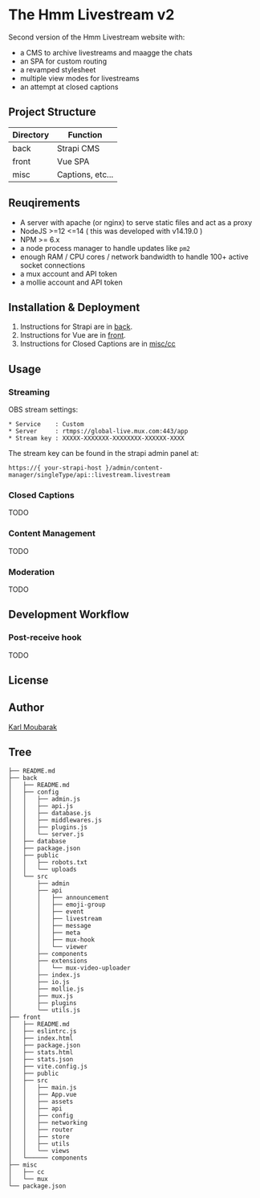 # The Hmm Livestream v2

Second version of the Hmm Livestream website with:
- a CMS to archive livestreams and maagge the chats
- an SPA for custom routing
- a revamped stylesheet
- multiple view modes for livestreams
- an attempt at closed captions

## Project Structure

| Directory | Function          |
|-----------|-------------------|
| back      |  Strapi CMS       |
| front     |  Vue SPA          |
| misc      |  Captions, etc... |




## Reuqirements

- A server with apache (or nginx) to serve static files and act as a proxy
- NodeJS >=12 <=14 ( this was developed with v14.19.0 )
- NPM >= 6.x
- a node process manager to handle updates like `pm2`
- enough RAM / CPU cores / network bandwidth to handle 100+ active socket connections
- a mux account and API token
- a mollie account and API token

## Installation & Deployment

1. Instructions for Strapi are in [back](/back/).
2. Instructions for Vue are in [front](/front/).
3. Instructions for Closed Captions are in [misc/cc](/misc/cc/)

## Usage
### Streaming

OBS stream settings:

```
* Service    : Custom
* Server     : rtmps://global-live.mux.com:443/app
* Stream key : XXXXX-XXXXXXX-XXXXXXXX-XXXXXX-XXXX
```
The stream key can be found in the strapi admin panel at:
```
https://{ your-strapi-host }/admin/content-manager/singleType/api::livestream.livestream
```

### Closed Captions
TODO



### Content Management
TODO
### Moderation
TODO
## Development Workflow
### Post-receive hook
TODO




## License

## Author

[Karl Moubarak](https://moubarak.eu)


## Tree
```
├── README.md
├── back
│   ├── README.md
│   ├── config
│   │   ├── admin.js
│   │   ├── api.js
│   │   ├── database.js
│   │   ├── middlewares.js
│   │   ├── plugins.js
│   │   └── server.js
│   ├── database
│   ├── package.json
│   ├── public
│   │   ├── robots.txt
│   │   └── uploads
│   └── src
│       ├── admin
│       ├── api
│       │   ├── announcement
│       │   ├── emoji-group
│       │   ├── event
│       │   ├── livestream
│       │   ├── message
│       │   ├── meta
│       │   ├── mux-hook
│       │   └── viewer
│       ├── components
│       ├── extensions
│       │   └── mux-video-uploader
│       ├── index.js
│       ├── io.js
│       ├── mollie.js
│       ├── mux.js
│       ├── plugins
│       └── utils.js
├── front
│   ├── README.md
│   ├── eslintrc.js
│   ├── index.html
│   ├── package.json
│   ├── stats.html
│   ├── stats.json
│   ├── vite.config.js 
│   ├── public
│   ├── src
│   │   ├── main.js
│   │   ├── App.vue
│   │   ├── assets
│   │   ├── api
│   │   ├── config
│   │   ├── networking
│   │   ├── router
│   │   ├── store
│   │   ├── utils
│   │   └── views
│   └────── components
├── misc
│   ├── cc
│   └── mux
└── package.json
```

